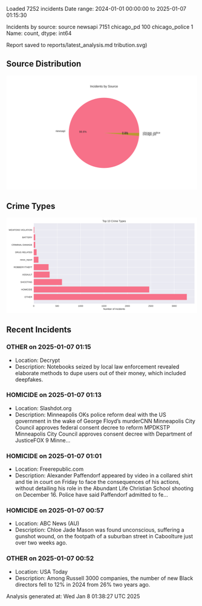
Loaded 7252 incidents
Date range: 2024-01-01 00:00:00 to 2025-01-07 01:15:30

Incidents by source:
source
newsapi           7151
chicago_pd         100
chicago_police       1
Name: count, dtype: int64

Report saved to reports/latest_analysis.md
tribution.svg)

## Source Distribution
![Source Distribution](images/source_distribution.svg)

## Crime Types
![Crime Types](images/crime_types.svg)

## Recent Incidents

### OTHER on 2025-01-07 01:15
- Location: Decrypt
- Description: Notebooks seized by local law enforcement revealed elaborate methods to dupe users out of their money, which included deepfakes.


### HOMICIDE on 2025-01-07 01:13
- Location: Slashdot.org
- Description: Minneapolis OKs police reform deal with the US government in the wake of George Floyd’s murderCNN Minneapolis City Council approves federal consent decree to reform MPDKSTP Minneapolis City Council approves consent decree with Department of JusticeFOX 9 Minne…


### HOMICIDE on 2025-01-07 01:01
- Location: Freerepublic.com
- Description: Alexander Paffendorf appeared by video in a collared shirt and tie in court on Friday to face the consequences of his actions, without detailing his role in the Abundant Life Christian School shooting on December 16. Police have said Paffendorf admitted to fe…


### HOMICIDE on 2025-01-07 00:57
- Location: ABC News (AU)
- Description: Chloe Jade Mason was found unconscious, suffering a gunshot wound, on the footpath of a suburban street in Caboolture just over two weeks ago.


### OTHER on 2025-01-07 00:52
- Location: USA Today
- Description: Among Russell 3000 companies, the number of new Black directors fell to 12% in 2024 from 26% two years ago.

Analysis generated at: Wed Jan  8 01:38:27 UTC 2025
